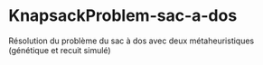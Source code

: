 # KnapsackProblem-sac-a-dos
Résolution du problème du sac à dos avec deux métaheuristiques (génétique et recuit simulé)
